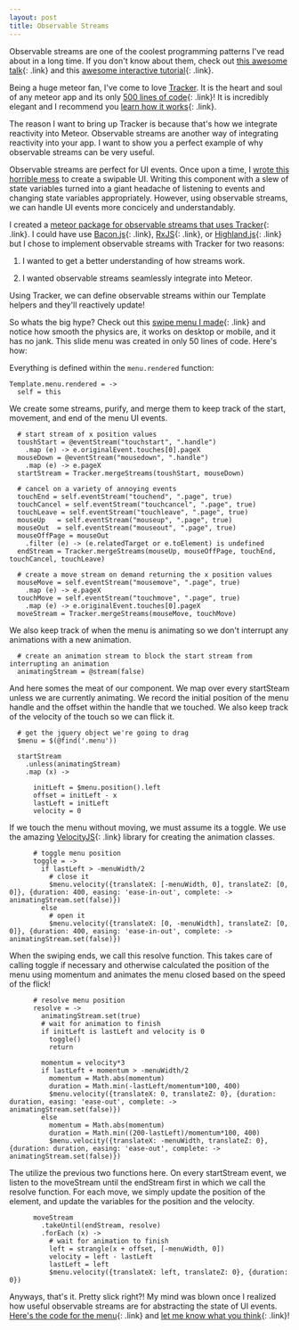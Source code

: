 ```yaml
---
layout: post
title: Observable Streams
---
```


Observable streams are one of the coolest programming patterns I've read about in a long time. If you don't know about them, check out [this awesome talk](https://www.youtube.com/watch?v=XRYN2xt11Ek){: .link} and this [awesome interactive tutorial](http://jhusain.github.io/learnrx/){: .link}.

Being a huge meteor fan, I've come to love [Tracker](https://www.meteor.com/tracker). It is the heart and soul of any meteor app and its only [500 lines of code](https://github.com/meteor/meteor/blob/devel/packages/tracker/tracker.js){: .link}! It is incredibly elegant and I recommend you [learn how it works](http://manual.meteor.com/#deps){: .link}.

The reason I want to bring up Tracker is because that's how we integrate reactivity into Meteor. Observable streams are another way of integrating reactivity into your app. I want to show you a perfect example of why observable streams can be very useful.

Observable streams are perfect for UI events. Once upon a time, I [wrote this horrible mess](https://github.com/ccorcos/meteor-swipe) to create a swipable UI. Writing this component with a slew of state variables turned into a giant headache of listening to events and changing state variables appropriately. However, using observable streams, we can handle UI events more concicely and understandably.

I created a [meteor package for observable streams that uses Tracker](https://github.com/ccorcos/meteor-tracker-streams){: .link}. I could have use [Bacon.js](https://baconjs.github.io/){: .link}, [RxJS](https://github.com/Reactive-Extensions/RxJS){: .link}, or [Highland.js](http://highlandjs.org/){: .link} but I chose to implement observable streams with Tracker for two reasons:

1. I wanted to get a better understanding of how streams work.

2. I wanted observable streams seamlessly integrate into Meteor.

Using Tracker, we can define observable streams within our Template helpers and they'll reactively update!

So whats the big hype? Check out this [swipe menu I made](http://tracker-streams-menu.meteor.com/){: .link} and notice how smooth the physics are, it works on desktop or mobile, and it has no jank. This slide menu was created in only 50 lines of code. Here's how:

Everything is defined within the `menu.rendered` function:

    Template.menu.rendered = ->
      self = this


We create some streams, purify, and merge them to keep track of the start, movement, and end of the menu UI events.

      # start stream of x position values
      toushStart = @eventStream("touchstart", ".handle")
        .map (e) -> e.originalEvent.touches[0].pageX
      mouseDown = @eventStream("mousedown", ".handle")
        .map (e) -> e.pageX
      startStream = Tracker.mergeStreams(toushStart, mouseDown)

      # cancel on a variety of annoying events
      touchEnd = self.eventStream("touchend", ".page", true)
      touchCancel = self.eventStream("touchcancel", ".page", true)
      touchLeave = self.eventStream("touchleave", ".page", true)
      mouseUp   = self.eventStream("mouseup", ".page", true)
      mouseOut  = self.eventStream("mouseout", ".page", true)
      mouseOffPage = mouseOut
        .filter (e) -> (e.relatedTarget or e.toElement) is undefined
      endStream = Tracker.mergeStreams(mouseUp, mouseOffPage, touchEnd, touchCancel, touchLeave)

      # create a move stream on demand returning the x position values
      mouseMove = self.eventStream("mousemove", ".page", true)
        .map (e) -> e.pageX
      touchMove = self.eventStream("touchmove", ".page", true)
        .map (e) -> e.originalEvent.touches[0].pageX
      moveStream = Tracker.mergeStreams(mouseMove, touchMove)

We also keep track of when the menu is animating so we don't interrupt any animations with a new animation.

      # create an animation stream to block the start stream from interrupting an animation
      animatingStream = @stream(false)

And here somes the meat of our component. We map over every startSteam unless we are currently animating. We record the initial position of the menu handle and the offset within the handle that we touched. We also keep track of the velocity of the touch so we can flick it.

      # get the jquery object we're going to drag
      $menu = $(@find('.menu'))

      startStream
        .unless(animatingStream)
        .map (x) ->

          initLeft = $menu.position().left
          offset = initLeft - x
          lastLeft = initLeft
          velocity = 0

If we touch the menu without moving, we must assume its a toggle. We use the amazing [VelocityJS](http://julian.com/research/velocity/){: .link} library for creating the animation classes.

          # toggle menu position
          toggle = ->
            if lastLeft > -menuWidth/2
              # close it
              $menu.velocity({translateX: [-menuWidth, 0], translateZ: [0, 0]}, {duration: 400, easing: 'ease-in-out', complete: -> animatingStream.set(false)})
            else
              # open it
              $menu.velocity({translateX: [0, -menuWidth], translateZ: [0, 0]}, {duration: 400, easing: 'ease-in-out', complete: -> animatingStream.set(false)})

When the swiping ends, we call this resolve function. This takes care of calling toggle if necessary and otherwise calculated the position of the menu using momentum and animates the menu closed based on the speed of the flick!

          # resolve menu position
          resolve = ->
            animatingStream.set(true)
            # wait for animation to finish
            if initLeft is lastLeft and velocity is 0
              toggle()
              return

            momentum = velocity*3
            if lastLeft + momentum > -menuWidth/2
              momentum = Math.abs(momentum)
              duration = Math.min(-lastLeft/momentum*100, 400)
              $menu.velocity({translateX: 0, translateZ: 0}, {duration: duration, easing: 'ease-out', complete: -> animatingStream.set(false)})
            else
              momentum = Math.abs(momentum)
              duration = Math.min((200-lastLeft)/momentum*100, 400)
              $menu.velocity({translateX: -menuWidth, translateZ: 0}, {duration: duration, easing: 'ease-out', complete: -> animatingStream.set(false)})

The utilize the previous two functions here. On every startStream event, we listen to the moveStream until the endStream first in which we call the resolve function. For each move, we simply update the position of the element, and update the variables for the position and the velocity.           

          moveStream
            .takeUntil(endStream, resolve)
            .forEach (x) ->
              # wait for animation to finish
              left = strangle(x + offset, [-menuWidth, 0])
              velocity = left - lastLeft
              lastLeft = left
              $menu.velocity({translateX: left, translateZ: 0}, {duration: 0})


Anyways, that's it. Pretty slick right?! My mind was blown once I realized how useful observable streams are for abstracting the state of UI events. [Here's the code for the menu](https://github.com/ccorcos/meteor-tracker-streams/tree/master/examples/slide-menu){: .link} and [let me know what you think](mailto:ccorcos@gmail.com){: .link}!



